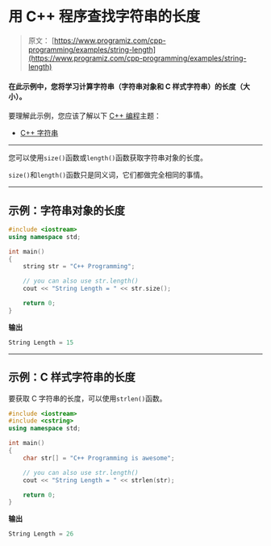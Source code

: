 # 用 C++ 程序查找字符串的长度

> 原文： [https://www.programiz.com/cpp-programming/examples/string-length](https://www.programiz.com/cpp-programming/examples/string-length)

#### 在此示例中，您将学习计算字符串（字符串对象和 C 样式字符串）的长度（大小）。

要理解此示例，您应该了解以下 [C++ 编程](/cpp-programming "C++ tutorial")主题：

*   [C++ 字符串](/cpp-programming/strings)

* * *

您可以使用`size()`函数或`length()`函数获取字符串对象的长度。

`size()`和`length()`函数只是同义词，它们都做完全相同的事情。

* * *

## 示例：字符串对象的长度

```cpp
#include <iostream>
using namespace std;

int main()
{
    string str = "C++ Programming";

    // you can also use str.length()
    cout << "String Length = " << str.size();

    return 0;
}
```

**输出**

```cpp
String Length = 15
```

* * *

## 示例：C 样式字符串的长度

要获取 C 字符串的长度，可以使用`strlen()`函数。

```cpp
#include <iostream>
#include <cstring>
using namespace std;

int main()
{
    char str[] = "C++ Programming is awesome";

    // you can also use str.length()
    cout << "String Length = " << strlen(str);

    return 0;
}
```

**输出**

```cpp
String Length = 26
```